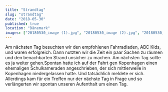 ```yaml
---
title: "Strandtag"
slug: "strandtag"
date: "2018-05-30"
published: true
location: "Dänemark"
images: ["20180530_image (1).jpg", "20180530_image (2).jpg", "20180530_image (3).jpg", "20180530_image (4).jpg", "20180530_image (5).jpg", "20180530_image (6).jpg", "20180530_image (7).jpg", "20180530_image (8).jpg", "20180530_image (9).jpg"]
---
```


Am nächsten Tag besuchten wir den empfohlenen Fahrradladen, ABC Kids, und waren erfolgreich. Dann nutzten wir die Zeit ein paar Sachen zu räumen und den benachbarten Strand unsicher zu machen. Am nächsten Tag sollte es ja weiter gehen.Spontan hatte ich auf der Fahrt gen Kopenhagen einen ehemaligen Schulkameraden angeschrieben, der sich mittlerweile in Kopenhagen niedergelassen hatte. Und tatsächlich meldete er sich. Allerdings kam für ein Treffen nur der nächste Tag in Frage und so verlängerten wir spontan unseren Aufenthalt um einen Tag.